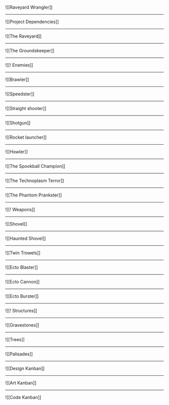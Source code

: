![[Raveyard Wrangler]]

---

![[Project Dependencies]]

---

![[The Raveyard]]

---

![[The Groundskeeper]]

---

![[! Enemies]]

---

![[Brawler]]

---

![[Speedster]]

---

![[Straight shooter]]

---

![[Shotgun]]

---

![[Rocket launcher]]

---

![[Howler]]

---

![[The Spookball Champion]]

---

![[The Technoplasm Terror]]

---

![[The Phantom Prankster]]

---

![[! Weapons]]

---

![[Shovel]]

---

![[Haunted Shovel]]

---

![[Twin Trowels]]

---

![[Ecto Blaster]]

---

![[Ecto Cannon]]

---

![[Ecto Burster]]

---

![[! Structures]]

---

![[Gravestones]]

---

![[Trees]]

---

![[Palisades]]

---

![[Design Kanban]]

---

![[Art Kanban]]

---

![[Code Kanban]]